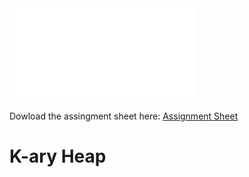 <object data="assignment_sheet.pdf" type="application/pdf" width="700px" height="700px">
  <embed src="assignment_sheet.pdf">
  <p>Dowload the assingment sheet here: <a href="assignment_sheet.pdf">Assignment Sheet</a></p>
</embed>
</object>

# K-ary Heap
